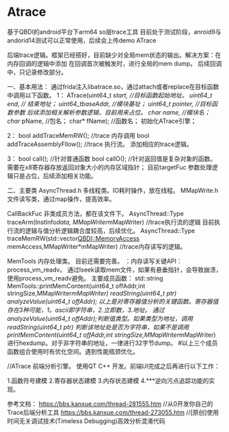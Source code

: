 # Atrace
基于QBDI的android平台下arm64 so层trace工具
目前处于测试阶段，anroid9与andorid14测试可以正常使用，后续会上传demo
ATrace

后端trace逻辑。框架已经搭好，目前缺少对全局mem状态的输出。解决方案：在内存回调的逻辑中添加
在回调首次被触发时，进行全局的mem dump。 后续回调中，只记录修改部分。

一、基本用法：
通过frida注入libatrace.so，通过attach或者replace在目标函数中调用以下函数。
1：
ATrace(uint64_t *start,  //目标函数起始地址。
       uint64_t *end,      // 结束地址；
       uint64_t*baseAddr,   //模块基址；
       uint64_t *pointer,   //目标函数参数  后续添加相关解析参数逻辑，目前用来占位。
       char* name,     //模块名；
       char* pName,     //包名；
       char* fName);        //函数名；
初始化ATrace引擎；

2：
bool addTraceMemRW(); //trace 内存调用
bool addTraceAssemblyFllow();   //trace 执行流。
添加相应的trace逻辑。

3：
bool call(); //针对普通函数
bool callO(); //针对返回值是复杂对象的函数。 需要在x8寄存器存放返回对象大小的内存区域指针；
目前targetFuc 参数处理逻辑只是占位，后续添加相关功能。

二、主要类
AsyncThread.h 多线程类。IO耗时操作，放在线程。
MMapWrite.h  文件读写类，通过map操作，提高效率。

CallBackFuc  非类成员方法，都在该文件下。
    AsyncThread::Type traceArm(InstInfo*data, MMapWriter*mMapWriter)  //trace执行流的逻辑 目前执行流的逻辑与值分析逻辑耦合度较高，后续优化。
    AsyncThread::Type traceMemRW(std::vector<QBDI::MemoryAccess> memAccess,MMapWriter*mMapWriter)    //trace内存读写的逻辑。


MemTools  内存处理类。 目前还需要完善。
    ：内存读写关键API：process_vm_readv。
     通过lseek读取mem文件，如果有悬垂指针，会导致崩溃，使用process_vm_readv避免。
主要成员函数：
    std::string MemTools::printMemContent(uint64_t offAddr,int stringSize,MMapWriter*mMapWriter)
    readString(uint64_t ptr)
    analyzeValue(uint64_t offAddr);
以上是对寄存器值分析的关键函数。寄存器值存在3种可能，1。ascii即字符串，2.立即数，3.地址。
通过 analyzeValue(uint64_t offAddr);判断值类型。如果类型为地址，调用readString(uint64_t ptr)
判断该地址处是否为字符串，如果不是调用printMemContent(uint64_t offAddr,int stringSize,MMapWriter*mMapWriter)
进行hexdump。对于非字符串的地址，一律进行32字节dump。 #以上三个成员函数组合使用时有优化空间。遇到性能瓶颈优化。

//ATrace 前端分析引擎。
使用QT C++ 开发。前端UI完成之后再进行以下工作：

1.函数符号建模
2.寄存器状态建模
3.内存状态建模
4.***逆向污点追踪功能的实现。


参考文档：
    https://bbs.kanxue.com/thread-281555.htm  //从0开发你自己的Trace后端分析工具
    https://bbs.kanxue.com/thread-273055.htm  //[原创]使用时间无关调试技术(Timeless Debugging)高效分析混淆代码

